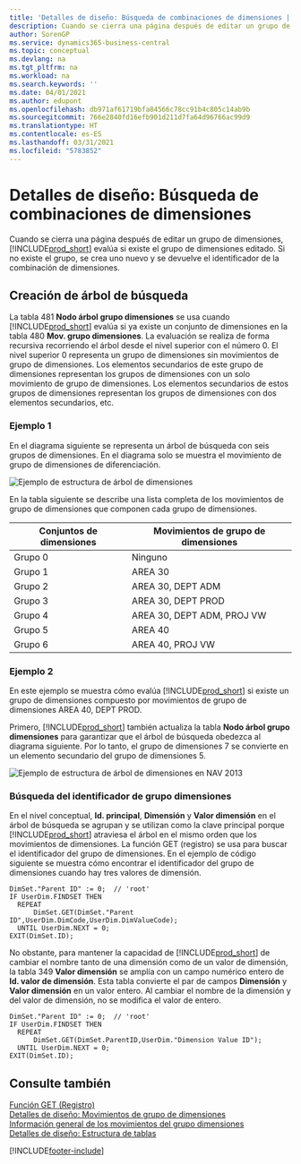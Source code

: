```yaml
---
title: 'Detalles de diseño: Búsqueda de combinaciones de dimensiones | Documentos de Microsoft'
description: Cuando se cierra una página después de editar un grupo de dimensiones, Business Central evalúa si existe el grupo de dimensiones editado. Si no existe el grupo, se crea uno nuevo y se devuelve el identificador de la combinación de dimensiones.
author: SorenGP
ms.service: dynamics365-business-central
ms.topic: conceptual
ms.devlang: na
ms.tgt_pltfrm: na
ms.workload: na
ms.search.keywords: ''
ms.date: 04/01/2021
ms.author: edupont
ms.openlocfilehash: db971af61719bfa84566c78cc91b4c805c14ab9b
ms.sourcegitcommit: 766e2840fd16efb901d211d7fa64d96766ac99d9
ms.translationtype: HT
ms.contentlocale: es-ES
ms.lasthandoff: 03/31/2021
ms.locfileid: "5783852"
---
```

# <a name="design-details-searching-for-dimension-combinations"></a>Detalles de diseño: Búsqueda de combinaciones de dimensiones
Cuando se cierra una página después de editar un grupo de dimensiones, [!INCLUDE[prod_short](includes/prod_short.md)] evalúa si existe el grupo de dimensiones editado. Si no existe el grupo, se crea uno nuevo y se devuelve el identificador de la combinación de dimensiones.  

## <a name="building-search-tree"></a>Creación de árbol de búsqueda  
 La tabla 481 **Nodo árbol grupo dimensiones** se usa cuando [!INCLUDE[prod_short](includes/prod_short.md)] evalúa si ya existe un conjunto de dimensiones en la tabla 480 **Mov. grupo dimensiones**. La evaluación se realiza de forma recursiva recorriendo el árbol desde el nivel superior con el número 0. El nivel superior 0 representa un grupo de dimensiones sin movimientos de grupo de dimensiones. Los elementos secundarios de este grupo de dimensiones representan los grupos de dimensiones con un solo movimiento de grupo de dimensiones. Los elementos secundarios de estos grupos de dimensiones representan los grupos de dimensiones con dos elementos secundarios, etc.  

### <a name="example-1"></a>Ejemplo 1  
 En el diagrama siguiente se representa un árbol de búsqueda con seis grupos de dimensiones. En el diagrama solo se muestra el movimiento de grupo de dimensiones de diferenciación.  

 ![Ejemplo de estructura de árbol de dimensiones](media/nav2013_dimension_tree.png "Ejemplo de estructura de árbol de dimensiones")  

 En la tabla siguiente se describe una lista completa de los movimientos de grupo de dimensiones que componen cada grupo de dimensiones.  

|Conjuntos de dimensiones|Movimientos de grupo de dimensiones|  
|--------------------|---------------------------|  
|Grupo 0|Ninguno|  
|Grupo 1|AREA 30|  
|Grupo 2|AREA 30, DEPT ADM|  
|Grupo 3|AREA 30, DEPT PROD|  
|Grupo 4|AREA 30, DEPT ADM, PROJ VW|  
|Grupo 5|AREA 40|  
|Grupo 6|AREA 40, PROJ VW|  

### <a name="example-2"></a>Ejemplo 2  
 En este ejemplo se muestra cómo evalúa [!INCLUDE[prod_short](includes/prod_short.md)] si existe un grupo de dimensiones compuesto por movimientos de grupo de dimensiones AREA 40, DEPT PROD.  

 Primero, [!INCLUDE[prod_short](includes/prod_short.md)] también actualiza la tabla **Nodo árbol grupo dimensiones** para garantizar que el árbol de búsqueda obedezca al diagrama siguiente. Por lo tanto, el grupo de dimensiones 7 se convierte en un elemento secundario del grupo de dimensiones 5.  

 ![Ejemplo de estructura de árbol de dimensiones en NAV 2013](media/nav2013_dimension_tree_example2.png "Ejemplo de estructura de árbol de dimensiones en NAV 2013")  

### <a name="finding-dimension-set-id"></a>Búsqueda del identificador de grupo dimensiones  
 En el nivel conceptual, **Id. principal**, **Dimensión** y **Valor dimensión** en el árbol de búsqueda se agrupan y se utilizan como la clave principal porque [!INCLUDE[prod_short](includes/prod_short.md)] atraviesa el árbol en el mismo orden que los movimientos de dimensiones. La función GET (registro) se usa para buscar el identificador del grupo de dimensiones. En el ejemplo de código siguiente se muestra cómo encontrar el identificador del grupo de dimensiones cuando hay tres valores de dimensión.  

```  
DimSet."Parent ID" := 0;  // 'root'  
IF UserDim.FINDSET THEN  
  REPEAT  
      DimSet.GET(DimSet."Parent ID",UserDim.DimCode,UserDim.DimValueCode);  
  UNTIL UserDim.NEXT = 0;  
EXIT(DimSet.ID);  

```  

No obstante, para mantener la capacidad de [!INCLUDE[prod_short](includes/prod_short.md)] de cambiar el nombre tanto de una dimensión como de un valor de dimensión, la tabla 349 **Valor dimensión** se amplía con un campo numérico entero de **Id. valor de dimensión**. Esta tabla convierte el par de campos **Dimensión** y **Valor dimensión** en un valor entero. Al cambiar el nombre de la dimensión y del valor de dimensión, no se modifica el valor de entero.  

```  
DimSet."Parent ID" := 0;  // 'root'  
IF UserDim.FINDSET THEN  
  REPEAT  
      DimSet.GET(DimSet.ParentID,UserDim."Dimension Value ID");  
  UNTIL UserDim.NEXT = 0;  
EXIT(DimSet.ID);  

```  

## <a name="see-also"></a>Consulte también

 [Función GET (Registro)](/dynamics-nav/GET-Function--Record-)    
 [Detalles de diseño: Movimientos de grupo de dimensiones](design-details-dimension-set-entries.md)   
 [Información general de los movimientos del grupo dimensiones](design-details-dimension-set-entries-overview.md)   
 [Detalles de diseño: Estructura de tablas](design-details-table-structure.md)   
 


[!INCLUDE[footer-include](includes/footer-banner.md)]
